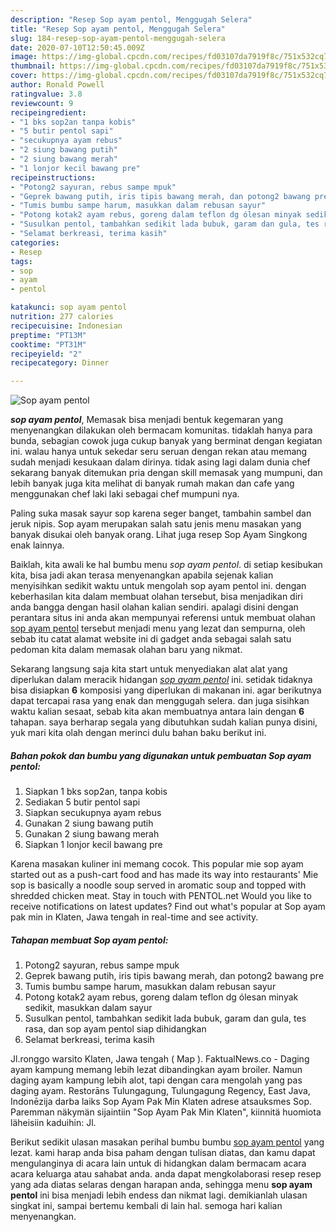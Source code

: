 ```yaml
---
description: "Resep Sop ayam pentol, Menggugah Selera"
title: "Resep Sop ayam pentol, Menggugah Selera"
slug: 184-resep-sop-ayam-pentol-menggugah-selera
date: 2020-07-10T12:50:45.009Z
image: https://img-global.cpcdn.com/recipes/fd03107da7919f8c/751x532cq70/sop-ayam-pentol-foto-resep-utama.jpg
thumbnail: https://img-global.cpcdn.com/recipes/fd03107da7919f8c/751x532cq70/sop-ayam-pentol-foto-resep-utama.jpg
cover: https://img-global.cpcdn.com/recipes/fd03107da7919f8c/751x532cq70/sop-ayam-pentol-foto-resep-utama.jpg
author: Ronald Powell
ratingvalue: 3.8
reviewcount: 9
recipeingredient:
- "1 bks sop2an tanpa kobis"
- "5 butir pentol sapi"
- "secukupnya ayam rebus"
- "2 siung bawang putih"
- "2 siung bawang merah"
- "1 lonjor kecil bawang pre"
recipeinstructions:
- "Potong2 sayuran, rebus sampe mpuk"
- "Geprek bawang putih, iris tipis bawang merah, dan potong2 bawang pre"
- "Tumis bumbu sampe harum, masukkan dalam rebusan sayur"
- "Potong kotak2 ayam rebus, goreng dalam teflon dg ólesan minyak sedikit, masukkan dalam sayur"
- "Susulkan pentol, tambahkan sedikit lada bubuk, garam dan gula, tes rasa, dan sop ayam pentol siap dihidangkan"
- "Selamat berkreasi, terima kasih"
categories:
- Resep
tags:
- sop
- ayam
- pentol

katakunci: sop ayam pentol 
nutrition: 277 calories
recipecuisine: Indonesian
preptime: "PT13M"
cooktime: "PT31M"
recipeyield: "2"
recipecategory: Dinner

---
```



![Sop ayam pentol](https://img-global.cpcdn.com/recipes/fd03107da7919f8c/751x532cq70/sop-ayam-pentol-foto-resep-utama.jpg)

<b><i>sop ayam pentol</i></b>, Memasak bisa menjadi bentuk kegemaran yang menyenangkan dilakukan oleh bermacam komunitas. tidaklah hanya para bunda, sebagian cowok juga cukup banyak yang berminat dengan kegiatan ini. walau hanya untuk sekedar seru seruan dengan rekan atau memang sudah menjadi kesukaan dalam dirinya. tidak asing lagi dalam dunia chef sekarang banyak ditemukan pria dengan skill memasak yang mumpuni, dan lebih banyak juga kita melihat di banyak rumah makan dan cafe yang menggunakan chef laki laki sebagai chef mumpuni nya.

Paling suka masak sayur sop karena seger banget, tambahin sambel dan jeruk nipis. Sop ayam merupakan salah satu jenis menu masakan yang banyak disukai oleh banyak orang. Lihat juga resep Sop Ayam Singkong enak lainnya.

Baiklah, kita awali ke hal bumbu menu <i>sop ayam pentol</i>. di setiap kesibukan kita, bisa jadi akan terasa menyenangkan apabila sejenak kalian menyisihkan sedikit waktu untuk mengolah sop ayam pentol ini. dengan keberhasilan kita dalam membuat olahan tersebut, bisa menjadikan diri anda bangga dengan hasil olahan kalian sendiri. apalagi disini dengan perantara situs ini anda akan mempunyai referensi untuk membuat olahan <u>sop ayam pentol</u> tersebut menjadi menu yang lezat dan sempurna, oleh sebab itu catat alamat website ini di gadget anda sebagai salah satu pedoman kita dalam memasak olahan baru yang nikmat.


Sekarang langsung saja kita start untuk menyediakan alat alat yang diperlukan dalam meracik hidangan <u><i>sop ayam pentol</i></u> ini. setidak tidaknya bisa disiapkan <b>6</b> komposisi yang diperlukan di makanan ini. agar berikutnya dapat tercapai rasa yang enak dan menggugah selera. dan juga sisihkan waktu kalian sesaat, sebab kita akan membuatnya antara lain dengan <b>6</b> tahapan. saya berharap segala yang dibutuhkan sudah kalian punya disini, yuk mari kita olah dengan merinci dulu bahan baku berikut ini.

<!--inarticleads1-->

##### Bahan pokok dan bumbu yang digunakan untuk pembuatan Sop ayam pentol:

1. Siapkan 1 bks sop2an, tanpa kobis
1. Sediakan 5 butir pentol sapi
1. Siapkan secukupnya ayam rebus
1. Gunakan 2 siung bawang putih
1. Gunakan 2 siung bawang merah
1. Siapkan 1 lonjor kecil bawang pre


Karena masakan kuliner ini memang cocok. This popular mie sop ayam started out as a push-cart food and has made its way into restaurants&#39; Mie sop is basically a noodle soup served in aromatic soup and topped with shredded chicken meat. Stay in touch with PENTOL.net Would you like to receive notifications on latest updates? Find out what&#39;s popular at Sop ayam pak min in Klaten, Jawa tengah in real-time and see activity. 

<!--inarticleads2-->

##### Tahapan membuat Sop ayam pentol:

1. Potong2 sayuran, rebus sampe mpuk
1. Geprek bawang putih, iris tipis bawang merah, dan potong2 bawang pre
1. Tumis bumbu sampe harum, masukkan dalam rebusan sayur
1. Potong kotak2 ayam rebus, goreng dalam teflon dg ólesan minyak sedikit, masukkan dalam sayur
1. Susulkan pentol, tambahkan sedikit lada bubuk, garam dan gula, tes rasa, dan sop ayam pentol siap dihidangkan
1. Selamat berkreasi, terima kasih


Jl.ronggo warsito Klaten, Jawa tengah ( Map ). FaktualNews.co - Daging ayam kampung memang lebih lezat dibandingkan ayam broiler. Namun daging ayam kampung lebih alot, tapi dengan cara mengolah yang pas daging ayam. Restorāns Tulungagung, Tulungagung Regency, East Java, Indonēzija darba laiks Sop Ayam Pak Min Klaten adrese atsauksmes Sop. Paremman näkymän sijaintiin &#34;Sop Ayam Pak Min Klaten&#34;, kiinnitä huomiota läheisiin kaduihin: Jl. 

Berikut sedikit ulasan masakan perihal bumbu bumbu <u>sop ayam pentol</u> yang lezat. kami harap anda bisa paham dengan tulisan diatas, dan kamu dapat mengulanginya di acara lain untuk di hidangkan dalam bermacam acara acara keluarga atau sahabat anda. anda dapat mengkolaborasi resep resep yang ada diatas selaras dengan harapan anda, sehingga menu <b>sop ayam pentol</b> ini bisa menjadi lebih endess dan nikmat lagi. demikianlah ulasan singkat ini, sampai bertemu kembali di lain hal. semoga hari kalian menyenangkan.
